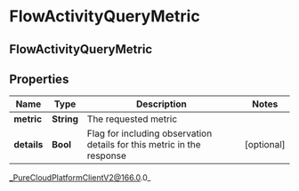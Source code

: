 # FlowActivityQueryMetric

## FlowActivityQueryMetric

## Properties

|Name | Type | Description | Notes|
|------------ | ------------- | ------------- | -------------|
| **metric** | **String** | The requested metric | |
| **details** | **Bool** | Flag for including observation details for this metric in the response | [optional] |



_PureCloudPlatformClientV2@166.0.0_
